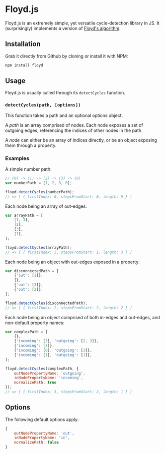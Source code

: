 Floyd.js
========

Floyd.js is an extremely simple, yet versatile cycle-detection library in JS. It (surprisingly) implements a version of [Floyd's algorithm](http://dl.acm.org/citation.cfm?doid=321420.321422).

Installation
------------

Grab it directly from Github by cloning or install it with NPM:

```bash
npm install floyd
```

Usage
-----

Floyd.js is usually called through its `detectCycles` function.

### `detectCycles(path, [options])`

This function takes a path and an optional options object.

A _path_ is an array comprised of nodes. Each node exposes a set of outgoing edges, referencing the indices of other nodes in the path.

A _node_ can either be an array of indices directly, or be an object exposing them through a property.

### Examples

A simple number path:

```javascript
// (0) -> (1) -> (2) -> (3) -> (0)
var numberPath = [1, 2, 3, 0];

floyd.detectCycles(numberPath);
// => [ { firstIndex: 0, stepsFromStart: 0, length: 5 } ]
```

Each node being an array of out-edges:

```javascript
var arrayPath = [
    [1, 3],
    [2],
    [3],
    [1],
];

floyd.detectCycles(arrayPath);
// => [ { firstIndex: 3, stepsFromStart: 1, length: 3 } ]
```

Each node being an object with out-edges exposed in a property:

```javascript
var disconnectedPath = [
    {'out': [1]},
    {},
    {'out': [3]},
    {'out': [2]},
];

floyd.detectCycles(disconnectedPath);
// => [ { firstIndex: 2, stepsFromStart: 2, length: 2 } ]
```

Each node being an object comprised of both in-edges and out-edges, and non-default property names:

```javascript
var complexPath = [
    {},
    {'incoming': [3], 'outgoing': [2, 3]},
    {'incoming': [3]},
    {'incoming': [0], 'outgoing': [3]},
    {'incoming': [1], 'outgoing': [1]},
];

floyd.detectCycles(complexPath, {
    outNodePropertyName: 'outgoing',
    inNodePropertyName: 'incoming',
    normalizePath: true
});
// => [ { firstIndex: 3, stepsFromStart: 2, length: 1 } ]
```

Options
-------

The following default options apply:

```javascript
{
    outNodePropertyName: 'out',
    inNodePropertyName: 'in',
    normalizePath: false
}
```
